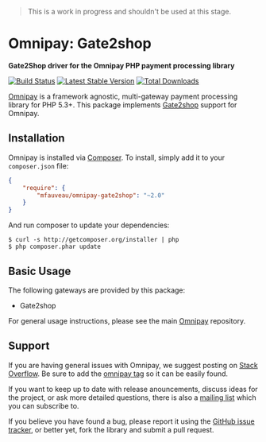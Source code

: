 > This is a work in progress and shouldn't be used at this stage.

# Omnipay: Gate2shop

**Gate2Shop driver for the Omnipay PHP payment processing library**

[![Build Status](https://travis-ci.org/mfauveau/omnipay-gate2shop.png?branch=master)](https://travis-ci.org/mfauveau/omnipay-gate2shop)
[![Latest Stable Version](https://poser.pugx.org/mfauveau/omnipay-gate2shop/version.png)](https://packagist.org/packages/mfauveau/omnipay-gate2shop)
[![Total Downloads](https://poser.pugx.org/mfauveau/omnipay-gate2shop/d/total.png)](https://packagist.org/packages/mfauveau/omnipay-gate2shop)

[Omnipay](https://github.com/omnipay/omnipay) is a framework agnostic, multi-gateway payment
processing library for PHP 5.3+. This package implements [Gate2shop](http://www.gate2shop.com/) support for Omnipay.

## Installation

Omnipay is installed via [Composer](http://getcomposer.org/). To install, simply add it
to your `composer.json` file:

```json
{
    "require": {
        "mfauveau/omnipay-gate2shop": "~2.0"
    }
}
```

And run composer to update your dependencies:

    $ curl -s http://getcomposer.org/installer | php
    $ php composer.phar update

## Basic Usage

The following gateways are provided by this package:

* Gate2shop

For general usage instructions, please see the main [Omnipay](https://github.com/omnipay/omnipay)
repository.

## Support

If you are having general issues with Omnipay, we suggest posting on
[Stack Overflow](http://stackoverflow.com/). Be sure to add the
[omnipay tag](http://stackoverflow.com/questions/tagged/omnipay) so it can be easily found.

If you want to keep up to date with release anouncements, discuss ideas for the project,
or ask more detailed questions, there is also a [mailing list](https://groups.google.com/forum/#!forum/omnipay) which
you can subscribe to.

If you believe you have found a bug, please report it using the [GitHub issue tracker](https://github.com/mfauveau/omnipay-gate2shop/issues),
or better yet, fork the library and submit a pull request.
